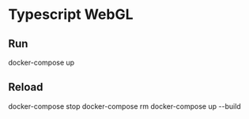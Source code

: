 # Typescript WebGL

## Run

docker-compose up

## Reload

docker-compose stop
docker-compose rm
docker-compose up --build
